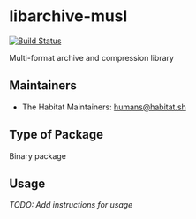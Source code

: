 # libarchive-musl

[![Build Status](https://dev.azure.com/chefcorp-partnerengineering/Chef%20Base%20Plans/_apis/build/status/chef-base-plans.libarchive-musl?branchName=master)](https://dev.azure.com/chefcorp-partnerengineering/Chef%20Base%20Plans/_build/latest?definitionId=155&branchName=master)

Multi-format archive and compression library

## Maintainers

* The Habitat Maintainers: <humans@habitat.sh>

## Type of Package

Binary package

## Usage

*TODO: Add instructions for usage*
